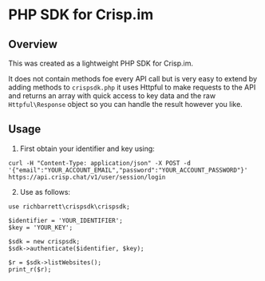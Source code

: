 # PHP SDK for Crisp.im

## Overview
This was created as a lightweight PHP SDK for Crisp.im.

It does not contain methods foe every API call but is very easy to extend by adding methods to `crispsdk.php` it uses Httpful to make requests to the API and returns an array with quick access to key data and the raw `Httpful\Response` object so you can handle the result however you like.

## Usage

1. First obtain your identifier and key using:

`curl -H "Content-Type: application/json" -X POST -d '{"email":"YOUR_ACCOUNT_EMAIL","password":"YOUR_ACCOUNT_PASSWORD"}' https://api.crisp.chat/v1/user/session/login`

2. Use as follows:

```
use richbarrett\crispsdk\crispsdk;

$identifier = 'YOUR_IDENTIFIER';
$key = 'YOUR_KEY';

$sdk = new crispsdk;
$sdk->authenticate($identifier, $key);

$r = $sdk->listWebsites();
print_r($r);
```


